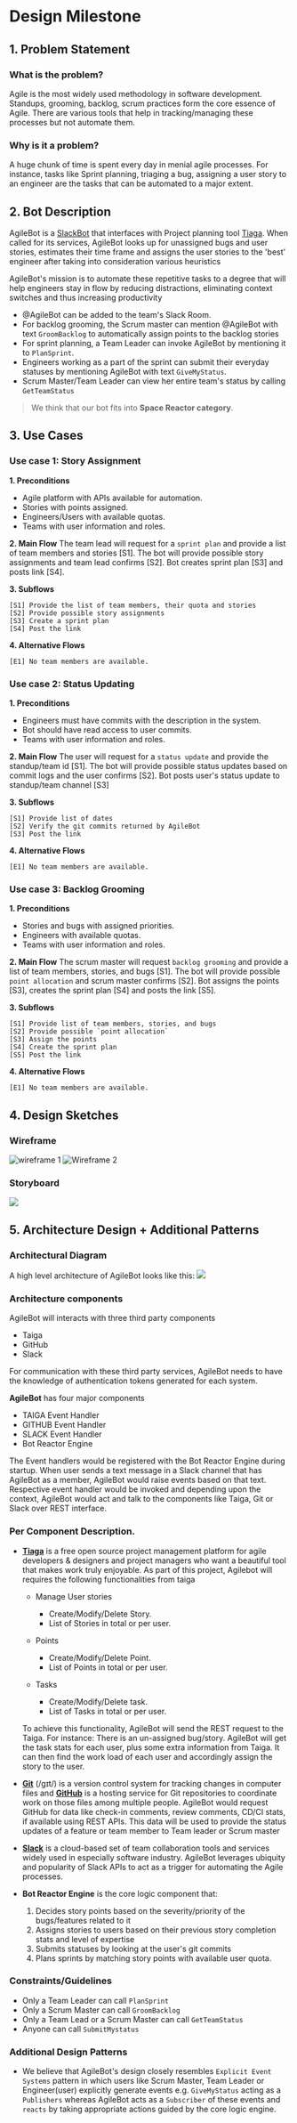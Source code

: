 # Design Milestone

## 1. Problem Statement

### What is the problem?
Agile is the most widely used methodology in software development. Standups, grooming, backlog, scrum practices form the core essence of Agile. There are various tools that help in tracking/managing these processes but not automate them.


### Why is it a problem?
A huge chunk of time is spent every day in menial agile processes. For instance, tasks like Sprint planning, triaging a bug, assigning a user story to an engineer are the tasks that can be automated to a major extent.


## 2. Bot Description
<!--What does your bot do? -->
AgileBot is a [SlackBot](https://get.slack.help/hc/en-us/articles/202026038) that interfaces with Project planning tool [Tiaga](https://taiga.io/). When called for its services, AgileBot looks up for unassigned bugs and user stories, estimates their time frame and assigns the user stories to the 'best' engineer after taking into consideration various heuristics

<!--Why is a bot a good solution for the problem? -->
AgileBot's mission is to automate these repetitive tasks to a degree that will help engineers stay in flow by reducing distractions, eliminating context switches and thus increasing productivity

<!-- Does your bot have a conversation with users (e.g. hubot), or does it just response to events (e.g., coveralls bot on GitHub)? -->

* @AgileBot can be added to the team's Slack Room.
* For backlog grooming, the Scrum master can mention @AgileBot with text `GroomBacklog` to automatically assign points to the backlog stories
* For sprint planning, a Team Leader can invoke AgileBot by mentioning it to `PlanSprint`.
* Engineers working as a part of the sprint can submit their everyday statuses by mentioning AgileBot with text `GiveMyStatus`.
* Scrum Master/Team Leader can view her entire team's status by calling `GetTeamStatus`

<!-- Does your bot fit in one of the categories we talked about in class? A code drone vs documentation bot? -->
> We think that our bot fits into **Space Reactor category**.

<!--
2.1 Input?
2.2 Workflow
2.3 Output/suggestions
-->

## 3. Use Cases

### Use case 1: Story Assignment

**1. Preconditions**  
* Agile platform with APIs available for automation.
* Stories with points assigned.
* Engineers/Users with available quotas.
* Teams with user information and roles.
  
**2. Main Flow**
    The team lead will request for a `sprint plan` and provide a list of team members and stories [S1]. The bot will provide possible story assignments and team lead confirms [S2]. Bot creates sprint plan [S3] and posts link [S4].

**3. Subflows**

    [S1] Provide the list of team members, their quota and stories
    [S2] Provide possible story assignments
    [S3] Create a sprint plan  
    [S4] Post the link
    
**4. Alternative Flows**

    [E1] No team members are available.


### Use case 2: Status Updating

**1. Preconditions**
* Engineers must have commits with the description in the system.
* Bot should have read access to user commits.
* Teams with user information and roles.  

**2. Main Flow**
   The user will request for a `status update` and provide the standup/team id [S1]. The bot will provide possible status updates based on commit logs and the user confirms [S2]. Bot posts user's status update to standup/team channel [S3]
      
      
**3. Subflows**

    [S1] Provide list of dates    
    [S2] Verify the git commits returned by AgileBot    
    [S3] Post the link
    
**4. Alternative Flows**

    [E1] No team members are available.


### Use case 3: Backlog Grooming

**1. Preconditions**
* Stories and bugs with assigned priorities.
* Engineers with available quotas.
* Teams with user information and roles.

**2. Main Flow**
    The scrum master will request `backlog grooming` and provide a list of team members, stories, and bugs [S1]. The bot will provide possible `point allocation` and scrum master confirms [S2]. Bot assigns the points [S3], creates the sprint plan [S4] and posts the link [S5].

**3. Subflows**

    [S1] Provide list of team members, stories, and bugs    
    [S2] Provide possible `point allocation`      
    [S3] Assign the points    
    [S4] Create the sprint plan    
    [S5] Post the link  

**4. Alternative Flows**

    [E1] No team members are available.
    

## 4. Design Sketches
<!--![](https://) -->

### Wireframe
<!-- Create a wireframe mockup of your bot in action. -->
![wireframe 1](https://github.ncsu.edu/oachary/CSC-510-Project/blob/master/Design/Images/Wireframe%201%20.PNG)
![Wireframe 2](https://github.ncsu.edu/oachary/CSC-510-Project/blob/master/Design/Images/Wireframe%202.PNG)

### Storyboard
<!-- Create a storyboard that illustrates the primary task that a user undergoes with bot. -->
![](https://github.ncsu.edu/oachary/CSC-510-Project/blob/master/Design/Images/Storyboard.PNG)

## 5. Architecture Design + Additional Patterns

<!-- This section should be several diagrams + paragraphs of text. This is the opportunity to really think through how you might build your system. Consider all the criteria listed here in your description. Generic architectures that do not properly reflect a solution will receive low scores. -->

    
### Architectural Diagram
<!-- Create a diagram that illustrates the components of your bot, the platform it is embedded in, third-party services it may use, data storage it may require, etc. -->

A high level architecture of AgileBot looks like this:
![](https://github.ncsu.edu/oachary/CSC-510-Project/blob/master/Design/Images/Architecture.png)

<!--- Description:    
-->


<!--
* Components
    * Event Listener (Slack)
    * Bot Reactor Engine
    * REST Interactor
        * GitHub
        * Taiga
-->
### Architecture components
<!-- Describe the architecture components in text. -->

AgileBot will interacts with three third party components 
* Taiga
* GitHub
* Slack

For communication with these third party services, AgileBot needs to have the knowledge of authentication tokens generated for each system.

**AgileBot** has four major components

* TAIGA Event Handler
* GITHUB Event Handler
* SLACK Event Handler
* Bot Reactor Engine

The Event handlers would be registered with the Bot Reactor Engine during startup. When user sends a text message in a Slack channel that has AgileBot as a member, AgileBot would raise events based on that text. Respective event handler would be invoked and depending upon the context, AgileBot would act and talk to the components like Taiga, Git or Slack over REST interface.

### Per Component Description.

* **[Tiaga](https://taiga.io/)** is a free open source project management platform for agile developers & designers and project managers who want a beautiful tool that makes work truly enjoyable. As part of this project, Agilebot will requires the following functionalities from taiga
    * Manage User stories 
        * Create/Modify/Delete Story.
        * List of Stories in total or per user.

    * Points
        * Create/Modify/Delete Point. 
        * List of Points in total or per user.

    * Tasks
        * Create/Modify/Delete task.
        * List of Tasks in total or per user. 
    
    To achieve this functionality, AgileBot will send the REST request to the Taiga. For instance: There is an un-assigned bug/story. AgileBot will get the task stats for each user, plus some extra information from Taiga. It can then find the work load of each user and accordingly assign the story to the user.

* **[Git](https://git-scm.com/)** (/ɡɪt/) is a version control system for tracking changes in computer files and **[GitHub](https://github.com/)** is a hosting service for Git repositories to coordinate work on those files among multiple people. AgileBot would request GitHub for data like check-in comments, review comments, CD/CI stats, if available using REST APIs. This data will be used to provide the status updates of a feature or team member to Team leader or Scrum master

* **[Slack](https://slack.com/)** is a cloud-based set of team collaboration tools and services widely used in especially software industry. AgileBot leverages ubiquity and popularity of Slack APIs to act as a trigger for automating the Agile processes.

* **Bot Reactor Engine** is the core logic component that:
    1. Decides story points based on the severity/priority of the bugs/features related to it
    2. Assigns stories to users based on their previous story completion stats and level of expertise
    3. Submits statuses by looking at the user's git commits
    4. Plans sprints by matching story points with available user quota. 


<!--
List of REST API's required by event handler.

*  User Stories

|         URL                        | Method |   Functionality    |
| -----------------------------------|--------| ------------------ |
| /api/v1/userstories                |  GET   | List user stories  |
| /api/v1/userstories                |  POST  | Create user story  |
| /api/v1/userstories/{userStoryId}  |  GET   | Get user story     |
| /api/v1/userstories/{userStoryId}  |  PUT   | Modify user story  |
-->

### Constraints/Guidelines
<!-- Describe any constraints or guidelines that should be established in building software for your architecture (e.g., a bot cannot send data from one user to another user). -->
* Only a Team Leader can call `PlanSprint`
* Only a Scrum Master can call `GroomBacklog`
* Only a Team Lead or a Scrum Master can call `GetTeamStatus`
* Anyone can call `SubmitMystatus`

### Additional Design Patterns
<!-- Describe any additional design patterns that may be relevant for your bot design. -->

* We believe that AgileBot's design closely resembles `Explicit Event Systems` pattern in which users like Scrum Master, Team Leader or Engineer(user) explicitly generate events e.g. `GiveMyStatus` acting as a `Publishers` whereas AgileBot acts as a `Subscriber` of these events and `reacts` by taking appropriate actions guided by the core logic engine.
